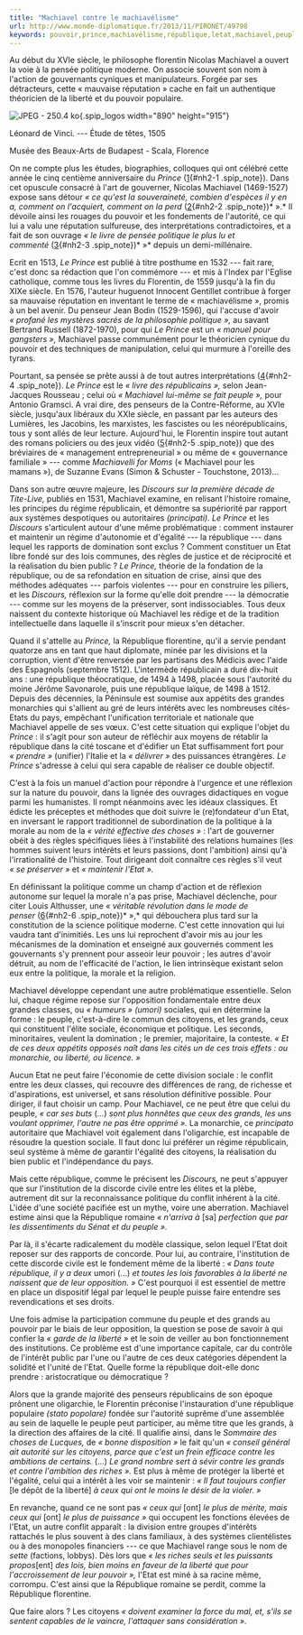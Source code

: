 ```yaml
---
title: "Machiavel contre le machiavélisme"
url: http://www.monde-diplomatique.fr/2013/11/PIRONET/49798
keywords: pouvoir,prince,machiavélisme,république,letat,machiavel,peuple,cest,grands,liberté,politique
---
```

Au début du XVIe siècle, le philosophe florentin Nicolas Machiavel a ouvert la voie à la pensée politique moderne. On associe souvent son nom à l'action de gouvernants cyniques et manipulateurs. Forgée par ses détracteurs, cette « mauvaise réputation » cache en fait un authentique théoricien de la liberté et du pouvoir populaire.

![JPEG - 250.4 ko](local/cache-vignettes/L890xH915/machiavel-2-34e5f.jpg?1524481556){.spip_logos width="890" height="915"}

Léonard de Vinci. --- Étude de têtes, 1505

Musée des Beaux-Arts de Budapest - Scala, Florence

On ne compte plus les études, biographies, colloques qui ont célébré cette année le cinq centième anniversaire du *Prince* ([1](/2013/11/PIRONET/49798#nb2-1 "Signalons l’étude d’Emmanuel Roux, Machiavel, la vie libre, Raisons d’agir, (...)"){#nh2-1 .spip_note}). Dans cet opuscule consacré à l'art de gouverner, Nicolas Machiavel (1469-1527) expose sans détour *« ce qu'est la souveraineté, combien d'espèces il y en a, comment on l'acquiert, comment on la perd* ([2](/2013/11/PIRONET/49798#nb2-2 "Lettre à Francesco Vettori, 10 décembre 1513."){#nh2-2 .spip_note})* ».* Il dévoile ainsi les rouages du pouvoir et les fondements de l'autorité, ce qui lui a valu une réputation sulfureuse, des interprétations contradictoires, et a fait de son ouvrage *« le livre de pensée politique le plus lu et commenté* ([3](/2013/11/PIRONET/49798#nb2-3 "Emmanuel Roux, op. cit."){#nh2-3 .spip_note})* »* depuis un demi-millénaire.

Ecrit en 1513, *Le Prince* est publié à titre posthume en 1532 --- fait rare, c'est donc sa rédaction que l'on commémore --- et mis à l'Index par l'Eglise catholique, comme tous les livres du Florentin, de 1559 jusqu'à la fin du XIXe siècle. En 1576, l'auteur huguenot Innocent Gentillet contribue à forger sa mauvaise réputation en inventant le terme de « machiavélisme », promis à un bel avenir. Du penseur Jean Bodin (1529-1596), qui l'accuse d'avoir *« profané les mystères sacrés de la philosophie politique »,* au savant Bertrand Russell (1872-1970), pour qui *Le Prince* est un *« manuel pour gangsters »,* Machiavel passe communément pour le théoricien cynique du pouvoir et des techniques de manipulation, celui qui murmure à l'oreille des tyrans.

Pourtant, sa pensée se prête aussi à de tout autres interprétations ([4](/2013/11/PIRONET/49798#nb2-4 "Sur les différentes interprétations de la pensée du Florentin, cf. Claude (...)"){#nh2-4 .spip_note}). *Le Prince* est le *« livre des républicains »,* selon Jean-Jacques Rousseau ; celui où *« Machiavel lui-même se fait peuple »,* pour Antonio Gramsci. A vrai dire, des penseurs de la Contre-Réforme, au XVIe siècle, jusqu'aux libéraux du XXIe siècle, en passant par les auteurs des Lumières, les Jacobins, les marxistes, les fascistes ou les néorépublicains, tous y sont allés de leur lecture. Aujourd'hui, le Florentin inspire tout autant des romans policiers ou des jeux vidéo ([5](/2013/11/PIRONET/49798#nb2-5 "Cf. Ranieri Polese, « Machiavel mène l’enquête », Books, n° 46, Paris, septembre  (...)"){#nh2-5 .spip_note}) que des bréviaires de « management entrepreneurial » ou même de « gouvernance familiale » --- comme *Machiavelli for Moms* (« Machiavel pour les mamans »), de Suzanne Evans (Simon & Schuster - Touchstone, 2013)\...

Dans son autre œuvre majeure, les *Discours sur la première décade de Tite-Live,* publiés en 1531, Machiavel examine, en relisant l'histoire romaine, les principes du régime républicain, et démontre sa supériorité par rapport aux systèmes despotiques ou autoritaires *(principati). Le Prince* et les *Discours* s'articulent autour d'une même problématique : comment instaurer et maintenir un régime d'autonomie et d'égalité --- la république --- dans lequel les rapports de domination sont exclus ? Comment constituer un Etat libre fondé sur des lois communes, des règles de justice et de réciprocité et la réalisation du bien public ? *Le Prince,* théorie de la fondation de la république, ou de sa refondation en situation de crise, ainsi que des méthodes adéquates --- parfois violentes --- pour en construire les piliers, et les *Discours,* réflexion sur la forme qu'elle doit prendre --- la démocratie --- comme sur les moyens de la préserver, sont indissociables. Tous deux naissent du contexte historique où Machiavel les rédige et de la tradition intellectuelle dans laquelle il s'inscrit pour mieux s'en détacher.

Quand il s'attelle au *Prince,* la République florentine, qu'il a servie pendant quatorze ans en tant que haut diplomate, minée par les divisions et la corruption, vient d'être renversée par les partisans des Médicis avec l'aide des Espagnols (septembre 1512). L'intermède républicain a duré dix-huit ans : une république théocratique, de 1494 à 1498, placée sous l'autorité du moine Jérôme Savonarole, puis une république laïque, de 1498 à 1512. Depuis des décennies, la Péninsule est soumise aux appétits des grandes monarchies qui s'allient au gré de leurs intérêts avec les nombreuses cités-Etats du pays, empêchant l'unification territoriale et nationale que Machiavel appelle de ses vœux. C'est cette situation qui explique l'objet du *Prince* : il s'agit pour son auteur de réfléchir aux moyens de rétablir la république dans la cité toscane et d'édifier un Etat suffisamment fort pour *« prendre »* (unifier) l'Italie et la *« délivrer »* des puissances étrangères. *Le Prince* s'adresse à celui qui sera capable de réaliser ce double objectif.

C'est à la fois un manuel d'action pour répondre à l'urgence et une réflexion sur la nature du pouvoir, dans la lignée des ouvrages didactiques en vogue parmi les humanistes. Il rompt néanmoins avec les idéaux classiques. Et édicte les préceptes et méthodes que doit suivre le (re)fondateur d'un Etat, en inversant le rapport traditionnel de subordination de la politique à la morale au nom de la *« vérité effective des choses »* : l'art de gouverner obéit à des règles spécifiques liées à l'instabilité des relations humaines (les hommes suivent leurs intérêts et leurs passions, dont l'ambition) ainsi qu'à l'irrationalité de l'histoire. Tout dirigeant doit connaître ces règles s'il veut *« se préserver »* et *« maintenir l'Etat ».*

En définissant la politique comme un champ d'action et de réflexion autonome sur lequel la morale n'a pas prise, Machiavel déclenche, pour citer Louis Althusser, une *« véritable révolution dans le mode de penser* ([6](/2013/11/PIRONET/49798#nb2-6 "Louis Althusser, L’avenir dure longtemps, Flammarion, coll. « Champs essais », (...)"){#nh2-6 .spip_note})* »,* qui débouchera plus tard sur la constitution de la science politique moderne. C'est cette innovation qui lui vaudra tant d'inimitiés. Les uns lui reprochent d'avoir mis au jour les mécanismes de la domination et enseigné aux gouvernés comment les gouvernants s'y prennent pour asseoir leur pouvoir ; les autres d'avoir détruit, au nom de l'efficacité de l'action, le lien intrinsèque existant selon eux entre la politique, la morale et la religion.

Machiavel développe cependant une autre problématique essentielle. Selon lui, chaque régime repose sur l'opposition fondamentale entre deux grandes classes, ou *« humeurs » (umori)* sociales, qui en détermine la forme : le peuple, c'est-à-dire le commun des citoyens, et les grands, ceux qui constituent l'élite sociale, économique et politique. Les seconds, minoritaires, veulent la domination ; le premier, majoritaire, la conteste. *« Et de ces deux appétits opposés naît dans les cités un de ces trois effets : ou monarchie, ou liberté, ou licence. »*

Aucun Etat ne peut faire l'économie de cette division sociale : le conflit entre les deux classes, qui recouvre des différences de rang, de richesse et d'aspirations, est universel, et sans résolution définitive possible. Pour diriger, il faut choisir un camp. Pour Machiavel, ce ne peut être que celui du peuple, *« car ses buts* (...) *sont plus honnêtes que ceux des grands, les uns voulant opprimer, l'autre ne pas être opprimé ».* La monarchie, ce *principato* autoritaire que Machiavel voit également dans l'oligarchie, est incapable de résoudre la question sociale. Il faut donc lui préférer un régime républicain, seul système à même de garantir l'égalité des citoyens, la réalisation du bien public et l'indépendance du pays.

Mais cette république, comme le précisent les *Discours,* ne peut s'appuyer que sur l'institution de la discorde civile entre les élites et la plèbe, autrement dit sur la reconnaissance politique du conflit inhérent à la cité. L'idée d'une société pacifiée est un mythe, voire une aberration. Machiavel estime ainsi que la République romaine *« n'arriva à* \[sa\] *perfection que par les dissentiments du Sénat et du peuple ».*

Par là, il s'écarte radicalement du modèle classique, selon lequel l'Etat doit reposer sur des rapports de concorde. Pour lui, au contraire, l'institution de cette discorde civile est le fondement même de la liberté : *« Dans toute république, il y a deux* umori (...) *et toutes les lois favorables à la liberté ne naissent que de leur opposition. »* C'est pourquoi il est essentiel de mettre en place un dispositif légal par lequel le peuple puisse faire entendre ses revendications et ses droits.

Une fois admise la participation commune du peuple et des grands au pouvoir par le biais de leur opposition, la question se pose de savoir à qui confier la *« garde de la liberté »* et le soin de veiller au bon fonctionnement des institutions. Ce problème est d'une importance capitale, car du contrôle de l'intérêt public par l'une ou l'autre de ces deux catégories dépendent la solidité et l'unité de l'Etat. Quelle forme la république doit-elle donc prendre : aristocratique ou démocratique ?

Alors que la grande majorité des penseurs républicains de son époque prônent une oligarchie, le Florentin préconise l'instauration d'une république populaire *(stato popolare)* fondée sur l'autorité suprême d'une assemblée au sein de laquelle le peuple peut participer, au même titre que les grands, à la direction des affaires de la cité. Il qualifie ainsi, dans le *Sommaire des choses de Lucques,* de *« bonne disposition »* le fait qu'un *« conseil général ait autorité sur les citoyens, parce que c'est un frein efficace contre les ambitions de certains.* (...) *Le grand nombre sert à sévir contre les grands et contre l'ambition des riches ».* Est plus à même de protéger la liberté et l'égalité, celui qui a intérêt à les voir se maintenir : *« Il faut toujours confier* \[le dépôt de la liberté\] *à ceux qui ont le moins le désir de la violer. »*

En revanche, quand ce ne sont pas *« ceux qui* \[ont\] *le plus de mérite, mais ceux qui* \[ont\] *le plus de puissance »* qui occupent les fonctions élevées de l'Etat, un autre conflit apparaît : la division entre groupes d'intérêts rattachés le plus souvent à des clans familiaux, à des systèmes clientélistes ou à des monopoles financiers --- ce que Machiavel range sous le nom de *sette* (factions, lobbys). Dès lors que *« les riches seuls et les puissants propos*\[ent\] *des lois, bien moins en faveur de la liberté que pour l'accroissement de leur pouvoir »,* l'Etat est miné à sa racine même, corrompu. C'est ainsi que la République romaine se perdit, comme la République florentine.

Que faire alors ? Les citoyens *« doivent examiner la force du mal, et, s'ils se sentent capables de le vaincre, l'attaquer sans considération ».*
